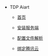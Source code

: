 - TDP Aiart

  - [首页](/aiart/)

  - [安装服务端](/aiart/安装服务端.md)

  - [配置文件解析](/cloud/配置文件解析.md)
  
  - [绑定腾讯云](/aiart/绑定腾讯云.md)
